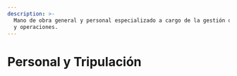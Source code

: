 ```yaml
---
description: >-
  Mano de obra general y personal especializado a cargo de la gestión de activos
  y operaciones.
---
```


# Personal y Tripulación


